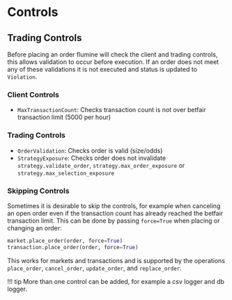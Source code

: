 # Controls

## Trading Controls

Before placing an order flumine will check the client and trading controls, this allows validation to occur before execution. If an order does not meet any of these validations it is not executed and status is updated to `Violation`.

### Client Controls

- `MaxTransactionCount`: Checks transaction count is not over betfair transaction limit (5000 per hour) 

### Trading Controls

- `OrderValidation`: Checks order is valid (size/odds)
- `StrategyExposure`: Checks order does not invalidate `strategy.validate_order`, `strategy.max_order_exposure` or `strategy.max_selection_exposure`

### Skipping Controls

Sometimes it is desirable to skip the controls, for example when canceling an open order even if the transaction count has already reached the betfair transaction limit. This can be done by passing `force=True` when placing or changing an order:

```py
market.place_order(order, force=True)
transaction.place_order(order, force=True)
```

This works for markets and transactions and is supported by the operations `place_order`, `cancel_order`, `update_order`, and `replace_order`.

!!! tip
    More than one control can be added, for example a csv logger and db logger.
